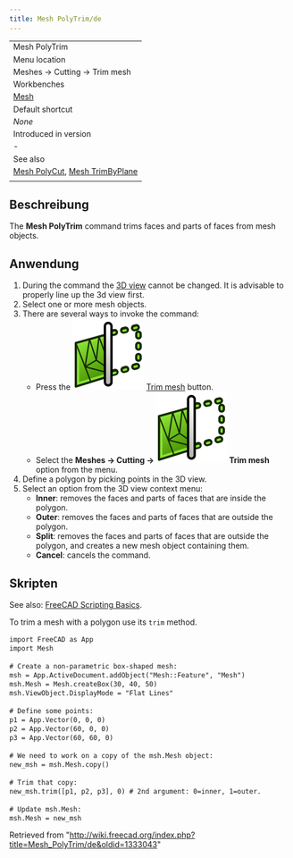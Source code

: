 ```yaml
---
title: Mesh PolyTrim/de
---
```


|                                                                                                        |
| ------------------------------------------------------------------------------------------------------ |
| Mesh PolyTrim                                                                                          |
| Menu location                                                                                          |
| Meshes → Cutting → Trim mesh                                                                           |
| Workbenches                                                                                            |
| [Mesh](/Mesh_Workbench "Mesh Workbench")                                                               |
| Default shortcut                                                                                       |
| _None_                                                                                                 |
| Introduced in version                                                                                  |
| -                                                                                                      |
| See also                                                                                               |
| [Mesh PolyCut](/Mesh_PolyCut "Mesh PolyCut"), [Mesh TrimByPlane](/Mesh_TrimByPlane "Mesh TrimByPlane") |
|                                                                                                        |

## Beschreibung

The **Mesh PolyTrim** command trims faces and parts of faces from mesh objects.

## Anwendung

1. During the command the [3D view](/3D_view "3D view") cannot be changed. It is advisable to properly line up the 3d view first.
2. Select one or more mesh objects.
3. There are several ways to invoke the command:
   - Press the ![](/src/assets/images/Mesh_PolyTrim.svg) [Trim mesh](/Mesh_PolyTrim "Mesh PolyTrim") button.
   - Select the **Meshes → Cutting → ![](/src/assets/images/Mesh_PolyTrim.svg) Trim mesh** option from the menu.
4. Define a polygon by picking points in the 3D view.
5. Select an option from the 3D view context menu:
   - **Inner**: removes the faces and parts of faces that are inside the polygon.
   - **Outer**: removes the faces and parts of faces that are outside the polygon.
   - **Split**: removes the faces and parts of faces that are outside the polygon, and creates a new mesh object containing them.
   - **Cancel**: cancels the command.

## Skripten

See also: [FreeCAD Scripting Basics](/FreeCAD_Scripting_Basics "FreeCAD Scripting Basics").

To trim a mesh with a polygon use its `trim` method.

```
import FreeCAD as App
import Mesh

# Create a non-parametric box-shaped mesh:
msh = App.ActiveDocument.addObject("Mesh::Feature", "Mesh")
msh.Mesh = Mesh.createBox(30, 40, 50)
msh.ViewObject.DisplayMode = "Flat Lines"

# Define some points:
p1 = App.Vector(0, 0, 0)
p2 = App.Vector(60, 0, 0)
p3 = App.Vector(60, 60, 0)

# We need to work on a copy of the msh.Mesh object:
new_msh = msh.Mesh.copy()

# Trim that copy:
new_msh.trim([p1, p2, p3], 0) # 2nd argument: 0=inner, 1=outer.

# Update msh.Mesh:
msh.Mesh = new_msh

```

Retrieved from "<http://wiki.freecad.org/index.php?title=Mesh_PolyTrim/de&oldid=1333043>"
